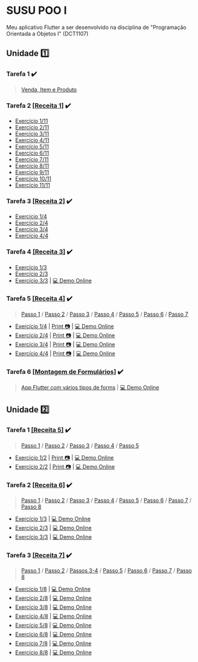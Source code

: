 # SUSU POO I

Meu aplicativo Flutter a ser desenvolvido na disciplina de "Programação Orientada a Objetos I" (DCT1107)

## Unidade :one:

### Tarefa 1 :heavy_check_mark:

> [Venda, Item e Produto](https://github.com/SusuGostoso/Susu-POO-I/commit/7c5df95a18ed71af844c0da9269f0c15620c05ec)

### Tarefa 2 [[Receita 1]](https://drive.google.com/file/d/1hFp2h8mI22HOkeHQJIoO3Pxioix-QWSw/view?usp=share_link) :heavy_check_mark:
- [Exercício 1/11](https://github.com/SusuGostoso/Susu-POO-I/commit/f0bae3c39409a8b612f544218ee895b59592efb4) 
- [Exercício 2/11](https://github.com/SusuGostoso/Susu-POO-I/commit/fc15c0a7183b6d0e9b40a01a883af846a35bf493)
- [Exercício 3/11](https://github.com/SusuGostoso/Susu-POO-I/commit/fd4c4e22a18e3e3a23806e86b5b91d0e8bb9a265)
- [Exercício 4/11](https://github.com/SusuGostoso/Susu-POO-I/commit/540235a138d46093d4bf4c9d015cc8e06b5448ed)
- [Exercício 5/11](https://github.com/SusuGostoso/Susu-POO-I/commit/ae0b7e4859f7c66a0b15fa3843254d05e9e7a61c)
- [Exercício 6/11](https://github.com/SusuGostoso/Susu-POO-I/commit/31e196296fe9680cb320d77975668e12df64aa42)
- [Exercício 7/11](https://github.com/SusuGostoso/Susu-POO-I/commit/ba9c8b70f0939ed1c2a72cf13c07a26b2d81bbbf)
- [Exercício 8/11](https://github.com/SusuGostoso/Susu-POO-I/commit/7521a347a768c5c7498c104204fda410fa79648b)
- [Exercício 9/11](https://github.com/SusuGostoso/Susu-POO-I/commit/6342337ffaafd8630e94a9bf593cf208ed7c5766)
- [Exercício 10/11](https://github.com/SusuGostoso/Susu-POO-I/commit/f5bec9883bd24066a37660917faac55bba233e0e)
- [Exercício 11/11](https://github.com/SusuGostoso/Susu-POO-I/commit/7fb1caf770ae5cf0be08de296dc81bd50f442be0)

### Tarefa 3 [[Receita 2]](https://drive.google.com/file/d/1rtR0zexLSrJ3jOEjUOTU62CW-ROsrcjH/view?usp=share_link) :heavy_check_mark:
- [Exercício 1/4](https://github.com/SusuGostoso/Susu-POO-I/commit/a7cb6308acc9d8f9d2c35e018831f6d636ce69e8) 
- [Exercício 2/4](https://github.com/SusuGostoso/Susu-POO-I/commit/7f8750b2a4251ae36614506019b4d2603a6d64dd)
- [Exercício 3/4](https://github.com/SusuGostoso/Susu-POO-I/commit/a936a35b00dcd9a3920b3d51f86b57b6a9d0b6d7)
- [Exercício 4/4](https://github.com/SusuGostoso/Susu-POO-I/commit/d2cafa24fd142bd75475b5c3d41be00da65e07c4)

### Tarefa 4 [[Receita 3]](https://drive.google.com/file/d/19ygHf4lNvTLkdlTQIoTBxHeGj6T0PjxZ/view?usp=share_link) :heavy_check_mark:
- [Exercício 1/3](https://github.com/SusuGostoso/Susu-POO-I/commit/f77cea6dca02e14ac30b7d4b22017326944212c5)
- [Exercício 2/3](https://github.com/SusuGostoso/Susu-POO-I/commit/32be8ee292e3b7a122bfc884dde68df65af0097e)
- [Exercício 3/3](https://github.com/SusuGostoso/Susu-POO-I/commit/f16d0cb4fe495d382eaa0f00ee6b8d16dc503fa0) | [:computer: Demo Online](https://zapp.run/edit/tarefa-4-receita-3-zki06akkj06?file=lib/main.dart)

### Tarefa 5 [[Receita 4]](https://drive.google.com/file/d/1hcoIgqpd_dgceL2Kr-3J6p9feQd4COHz/view?usp=share_link) :heavy_check_mark:
> [Passo 1](https://github.com/SusuGostoso/Susu-POO-I/commit/be398350d8ad7ba456b5895edbda56af82212ac2) / [Passo 2](https://github.com/SusuGostoso/Susu-POO-I/commit/fc8a21f7b63d97606c0018b4d326c4f42da9205d) / [Passo 3](https://github.com/SusuGostoso/Susu-POO-I/commit/168187c721c15ff24f1504b0fad1b72e8454e8fc) / [Passo 4](https://github.com/SusuGostoso/Susu-POO-I/commit/a998e6c24ee10ddaeda4aa5587330fc3e5ed7580) / [Passo 5](https://github.com/SusuGostoso/Susu-POO-I/commit/bc0d404ddb1669e468b91c453b3cb8ab28c5ad94) / [Passo 6](https://github.com/SusuGostoso/Susu-POO-I/commit/2a34c38526e4d6c06f150f37cedc49c4daf2aa3c) / [Passo 7](https://github.com/SusuGostoso/Susu-POO-I/commit/01b733735ea750d922e96384c1c314da8c431697) 

- [Exercício 1/4](https://github.com/SusuGostoso/Susu-POO-I/commit/d0a05c45f3117b716a08841171a6cf84dc516001) | [Print :camera:](https://i.ibb.co/S6gr0bx/imagem-2023-04-12-213051982.png) | [:computer: Demo Online](https://zapp.run/edit/tarefa-5-exercicio-1-z5806nj5906)
- [Exercício 2/4](https://github.com/SusuGostoso/Susu-POO-I/commit/bb35794b53bb9e3cd112338c438e640f87a791f7) | [Print :camera:](https://i.ibb.co/YZGqZyY/imagem-2023-04-12-213141070.png) | [:computer: Demo Online](https://zapp.run/edit/tarefa-5-exercicio-2-zka06qlkb06)
- [Exercício 3/4](https://github.com/SusuGostoso/Susu-POO-I/commit/54a7e05a4458cee95c37ec2f69c746aeb53d1c85) | [Print :camera:](https://i.ibb.co/bXf1dVD/imagem-2023-04-12-213220168.png) | [:computer: Demo Online](https://zapp.run/edit/tarefa-5-exercicio-3-zsg0623sh06)
- [Exercício 4/4](https://github.com/SusuGostoso/Susu-POO-I/commit/ddbd6660ed6e4125e0f38ef218d548a2d6e4b730) | [Print :camera:](https://i.ibb.co/RDR79wV/imagem-2023-04-12-213302824.png) | [:computer: Demo Online](https://zapp.run/edit/tarefa-5-exercicio-4-zsc0657sd06)

### Tarefa 6 [[Montagem de Formulários]](https://drive.google.com/file/d/1DAEEGXV-pCyJ7VrTgEf1XAA_cck0zkrC/view?usp=share_link) :heavy_check_mark:
> [App Flutter com vários tipos de forms](https://github.com/SusuGostoso/Susu-POO-I/commit/2870f2efb5f3ce2c34e3d71e424900907a828af6) | [:computer: Demo Online](https://zapp.run/edit/flutter-forms-zt006nsu106)

## Unidade :two:

### Tarefa 1 [[Receita 5]](https://drive.google.com/file/d/1rVYqDQZ5oJKHDuhUx0dfbNrFd-3PtWxg/view?usp=share_link) :heavy_check_mark:
> [Passo 1](https://github.com/SusuGostoso/Susu-POO-I/commit/0dba1d6d8a8bc52b4107c4f7404abd0b95b26938) / [Passo 2](https://github.com/SusuGostoso/Susu-POO-I/commit/ebe3cb1623fca1c1cc4d90b71cf14bf02d95ec11) / [Passo 3](https://github.com/SusuGostoso/Susu-POO-I/commit/9a8572df7f3abf25a0649b668be33dddf57f6a4f) / [Passo 4](https://github.com/SusuGostoso/Susu-POO-I/commit/5ba9a41123a0241cb9ddb9753dba4b495a4b974a) / [Passo 5](https://github.com/SusuGostoso/Susu-POO-I/commit/5847394334c5170e937670ef64029049ae54e9ba)

- [Exercício 1/2](https://github.com/SusuGostoso/Susu-POO-I/commit/837b331b3a90da150e74dcce3e7cb91b2800a773) | [Print :camera:](https://i.ibb.co/NnmBDvr/PRINT-TAREFA-6.png) | [:computer: Demo Online](https://zapp.run/edit/receita-5-exercicio-1-zz9m062ez9n0)
- [Exercício 2/2](https://github.com/SusuGostoso/Susu-POO-I/commit/11e4239b53e336da505ca60c1ea4b1cd6c511ebb) | [Print :camera:](https://i.ibb.co/27X7L3p/PRINT-TAREFA-6-EXERCICIO-2.png) | [:computer: Demo Online](https://zapp.run/edit/receita-5-exercicio-2-zn9q06k9n9r0)

### Tarefa 2 [[Receita 6]](https://drive.google.com/file/d/1YVvlCWpaOAyIqftaeJUUuFScwsqT-vpY/view?usp=share_link) :heavy_check_mark:
> [Passo 1](https://github.com/SusuGostoso/Susu-POO-I/commit/3300f07d49c62c4de510938edf7695c867a9926c) / [Passo 2](https://github.com/SusuGostoso/Susu-POO-I/commit/896d657d9e8cb4a6c09169d5d647592d6928a8b8) / [Passo 3](https://github.com/SusuGostoso/Susu-POO-I/commit/7c1110d1a2704d2401d7507ea37784b72d0aba78) / [Passo 4](https://github.com/SusuGostoso/Susu-POO-I/commit/717c27d39f962b17c4dd9aa0cfd3dea47f3ea1e4) / [Passo 5](https://github.com/SusuGostoso/Susu-POO-I/commit/197ed883c5552781dde17a91507517c5b312b219) / [Passo 6](https://github.com/SusuGostoso/Susu-POO-I/commit/5f15683e673d6af4828aad9c0a2480331ff18351) / [Passo 7](https://github.com/SusuGostoso/Susu-POO-I/commit/f415dd3ddce752c8b65caf5bdae41cb51802b054) / [Passo 8](https://github.com/SusuGostoso/Susu-POO-I/commit/c24767fa72624ec708abf2431da05bdf4d37236d)

- [Exercício 1/3](https://github.com/SusuGostoso/Susu-POO-I/commit/8f6266f807c4ef3f80f925b784633cd12bbc9fc0) | [:computer: Demo Online](https://zapp.run/edit/receita-6-exercicio-1-zsb806pzsb90)
- [Exercício 2/3](https://github.com/SusuGostoso/Susu-POO-I/commit/bbc92817072f754acbdaf204ce346ce6b3927579) | [:computer: Demo Online](https://zapp.run/edit/receita-6-exercicio-2-z7ba06dh7bb0)
- [Exercício 3/3](https://github.com/SusuGostoso/Susu-POO-I/commit/3fef5af4c7d6aa170700cecfcdbc1a4de70f1a24) | [:computer: Demo Online](https://zapp.run/edit/receita-6-exercicio-3-z27a06uj37b0)


### Tarefa 3 [[Receita 7]](https://drive.google.com/file/d/1bYy0lfz6KLndee0t8IOCG033Nh37Weu3/view?usp=share_link) :heavy_check_mark:
> [Passo 1](https://github.com/SusuGostoso/Susu-POO-I/commit/53d715693f16045145da6ff11bf8d622257cc505) / [Passo 2](https://github.com/SusuGostoso/Susu-POO-I/commit/9cd7632be665f29b6ffa29bbc4f6804a1b46840b) / [Passos 3-4](https://github.com/SusuGostoso/Susu-POO-I/commit/9f11f0fde83fbf557c36a012a6b7509b7e850ac8) /  [Passo 5](https://github.com/SusuGostoso/Susu-POO-I/commit/e153b3aedfbbd21b5c6e91b0d7e5d730a683c27e) / [Passo 6](https://github.com/SusuGostoso/Susu-POO-I/commit/65ad705d93eafb4b6c4c966041ef6667653f4f67) / [Passo 7](https://github.com/SusuGostoso/Susu-POO-I/commit/073232c854d3ee3ff5e802bd6defff4497719d73) / [Passo 8]()

- [Exercício 1/8]() | [:computer: Demo Online]()
- [Exercício 2/8]() | [:computer: Demo Online]()
- [Exercício 3/8]() | [:computer: Demo Online]()
- [Exercício 4/8]() | [:computer: Demo Online]()
- [Exercício 5/8]() | [:computer: Demo Online]()
- [Exercício 6/8]() | [:computer: Demo Online]()
- [Exercício 7/8]() | [:computer: Demo Online]()
- [Exercício 8/8]() | [:computer: Demo Online]()